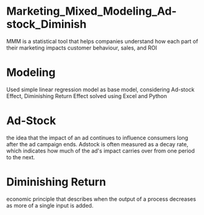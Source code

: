 # Marketing_Mixed_Modeling_Ad-stock_Diminish
MMM is a statistical tool that helps companies understand how each part of their marketing impacts customer behaviour, sales, and ROI

# Modeling
Used simple linear regression model as base model, considering Ad-stock Effect, Diminishing Return Effect solved using Excel and Python

# Ad-Stock
the idea that the impact of an ad continues to influence consumers long after the ad campaign ends. Adstock is often measured as a decay rate, which indicates how much of the ad's impact carries over from one period to the next.

# Diminishing Return
economic principle that describes when the output of a process decreases as more of a single input is added. 
